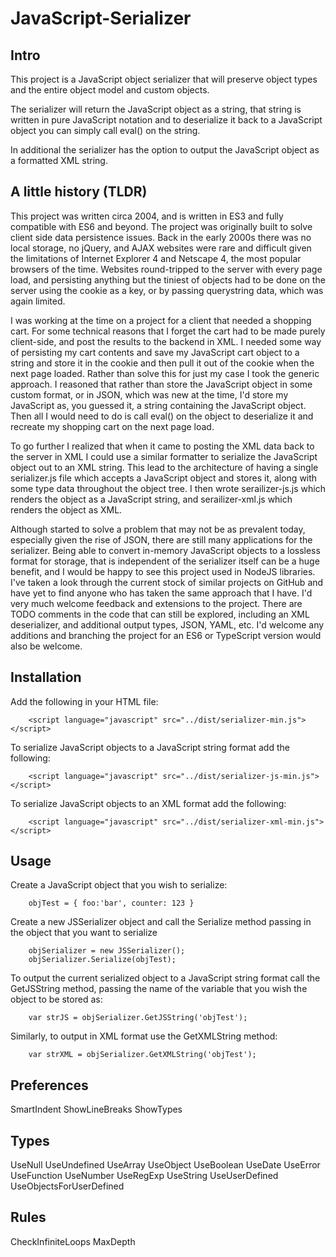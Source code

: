 # JavaScript-Serializer

## Intro
This project is a JavaScript object serializer that will preserve object types and the entire object model and custom objects.

The serializer will return the JavaScript object as a string, that string is written in pure JavaScript notation and to deserialize it back to a JavaScript object you can simply call eval() on the string.

In additional the serializer has the option to output the JavaScript object as a formatted XML string.

## A little history (TLDR)
This project was written circa 2004, and is written in ES3 and fully compatible with ES6 and beyond. The project was originally built to solve client side data persistence issues. Back in the early 2000s there was no local storage, no jQuery, and AJAX websites were rare and difficult given the limitations of Internet Explorer 4 and Netscape 4, the most popular browsers of the time. Websites round-tripped to the server with every page load, and persisting anything but the tiniest of objects had to be done on the server using the cookie as a key, or by passing querystring data, which was again limited.

I was working at the time on a project for a client that needed a shopping cart. For some technical reasons that I forget the cart had to be made purely client-side, and post the results to the backend in XML. I needed some way of persisting my cart contents and save my JavaScript cart object to a string and store it in the cookie and then pull it out of the cookie when the next page loaded. Rather than solve this for just my case I took the generic approach. I reasoned that rather than store the JavaScript object in some custom format, or in JSON, which was new at the time, I'd store my JavaScript as, you guessed it, a string containing the JavaScript object. Then all I would need to do is call eval() on the object to deserialize it and recreate my shopping cart on the next page load.

To go further I realized that when it came to posting the XML data back to the server in XML I could use a similar formatter to serialize the JavaScript object out to an XML string. This lead to the architecture of having a single serializer.js file which accepts a JavaScript object and stores it, along with some type data throughout the object tree. I then wrote serailizer-js.js which renders the object as a JavaScript string, and serailizer-xml.js which renders the object as XML.

Although started to solve a problem that may not be as prevalent today, especially given the rise of JSON, there are still many applications for the serializer. Being able to convert in-memory JavaScript objects to a lossless format for storage, that is independent of the serializer itself can be a huge benefit, and I would be happy to see this project used in NodeJS libraries. I've taken a look through the current stock of similar projects on GitHub and have yet to find anyone who has taken the same approach that I have. I'd very much welcome feedback and extensions to the project. There are TODO comments in the code that can still be explored, including an XML deserializer, and additional output types, JSON, YAML, etc. I'd welcome any additions and branching the project for an ES6 or TypeScript version would also be welcome.

## Installation
Add the following in your HTML file:
```
	<script language="javascript" src="../dist/serializer-min.js"></script>
```
To serialize JavaScript objects to a JavaScript string format add the following:
```
	<script language="javascript" src="../dist/serializer-js-min.js"></script>
```
To serialize JavaScript objects to an XML format add the following:
```
	<script language="javascript" src="../dist/serializer-xml-min.js"></script>
```

## Usage
Create a JavaScript object that you wish to serialize:
```
    objTest = { foo:'bar', counter: 123 }
```
Create a new JSSerializer object and call the Serialize method passing in the object that you want to serialize
```
	objSerializer = new JSSerializer();
	objSerializer.Serialize(objTest);
```
To output the current serialized object to a JavaScript string format call the GetJSString method, passing the name of the variable that you wish the object to be stored as:
```
	var strJS = objSerializer.GetJSString('objTest');
```
Similarly, to output in XML format use the GetXMLString method:
```
	var strXML = objSerializer.GetXMLString('objTest');
```

## Preferences
SmartIndent
ShowLineBreaks
ShowTypes

## Types
UseNull
UseUndefined
UseArray
UseObject
UseBoolean
UseDate
UseError
UseFunction
UseNumber
UseRegExp
UseString
UseUserDefined
UseObjectsForUserDefined

## Rules
CheckInfiniteLoops
MaxDepth